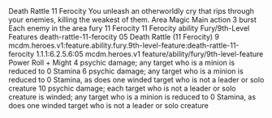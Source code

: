 <ability>
  <name>Death Rattle</name>
  <cost>11 Ferocity</cost>
  <flavor>You unleash an otherworldly cry that rips through your enemies, killing the weakest of them.</flavor>
  <keywords>
    <keyword>Area</keyword>
    <keyword>Magic</keyword>
  </keywords>
  <type>Main action</type>
  <distance>3 burst</distance>
  <target>Each enemy in the area</target>
  <metadata>
    <class>fury</class>
    <cost>11 Ferocity</cost>
    <cost_amount>11</cost_amount>
    <cost_resource>Ferocity</cost_resource>
    <feature_type>ability</feature_type>
    <file_dpath>Fury/9th-Level Features</file_dpath>
    <item_id>death-rattle-11-ferocity</item_id>
    <item_index>05</item_index>
    <item_name>Death Rattle (11 Ferocity)</item_name>
    <level>9</level>
    <scc>mcdm.heroes.v1:feature.ability.fury.9th-level-feature:death-rattle-11-ferocity</scc>
    <scdc>1.1.1:6.2.5.6:05</scdc>
    <source>mcdm.heroes.v1</source>
    <type>feature/ability/fury/9th-level-feature</type>
  </metadata>
  <effects>
    <effect type="roll">
      <roll>Power Roll + Might</roll>
      <t1>4 psychic damage; any target who is a minion is reduced to 0 Stamina</t1>
      <t2>6 psychic damage; any target who is a minion is reduced to 0 Stamina, as does one winded target who is not a leader or solo creature</t2>
      <t3>10 psychic damage; each target who is not a leader or solo creature is winded; any target who is a minion is reduced to 0 Stamina, as does one winded target who is not a leader or solo creature</t3>
    </effect>
  </effects>
</ability>
